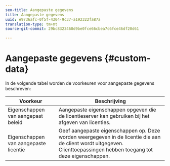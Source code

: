 ```yaml
---
seo-title: Aangepaste gegevens
title: Aangepaste gegevens
uuid: e9736afc-0f5f-4304-9c37-a192322fa87a
translation-type: tm+mt
source-git-commit: 29bc8323460d9be0fce66cbea7c6fce46df20d61

---
```



# Aangepaste gegevens {#custom-data}

In de volgende tabel worden de voorkeuren voor aangepaste gegevens beschreven:

| Voorkeur | Beschrijving |
|---|---|
| Eigenschappen van aangepast beleid | Aangepaste eigenschappen opgeven die de licentieserver kan gebruiken bij het afgeven van licenties. |
| Eigenschappen van aangepaste licentie | Geef aangepaste eigenschappen op. Deze worden weergegeven in de licentie die aan de client wordt uitgegeven. Clienttoepassingen hebben toegang tot deze eigenschappen. |

